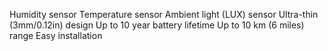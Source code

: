 Humidity sensor
Temperature sensor
Ambient light (LUX) sensor
Ultra-thin (3mm/0.12in) design
Up to 10 year battery lifetime
Up to 10 km (6 miles) range
Easy installation
